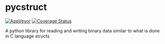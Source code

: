 # pycstruct

[![AppVeyor](https://ci.appveyor.com/api/projects/status/github/midstar/pycstruct?svg=true)](https://ci.appveyor.com/api/projects/status/github/midstar/pycstruct)
[![Coverage Status](https://coveralls.io/repos/github/midstar/pycstruct/badge.svg?branch=master)](https://coveralls.io/github/midstar/pycstruct?branch=master)

A python library for reading and writing binary data similar to what is done in C language structs
